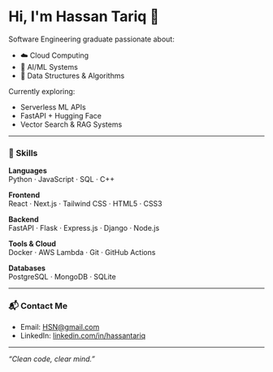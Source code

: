 # Hi, I'm Hassan Tariq 👋

Software Engineering graduate passionate about:
- ☁️ Cloud Computing
- 🤖 AI/ML Systems
- 🧩 Data Structures & Algorithms

Currently exploring:
- Serverless ML APIs  
- FastAPI + Hugging Face  
- Vector Search & RAG Systems

---

### 🧠 Skills

**Languages**  
Python · JavaScript · SQL · C++

**Frontend**  
React · Next.js · Tailwind CSS · HTML5 · CSS3

**Backend**  
FastAPI · Flask · Express.js · Django · Node.js

**Tools & Cloud**  
Docker · AWS Lambda · Git · GitHub Actions

**Databases**  
PostgreSQL · MongoDB · SQLite

---

### 📬 Contact Me

- Email: [HSN@gmail.com](mailto:hassanedu124@gmail.com)  
- LinkedIn: [linkedin.com/in/hassantariq](https://www.linkedin.com/in/hassan-tariq-3367a6220/)

---

<i>“Clean code, clear mind.”</i>
